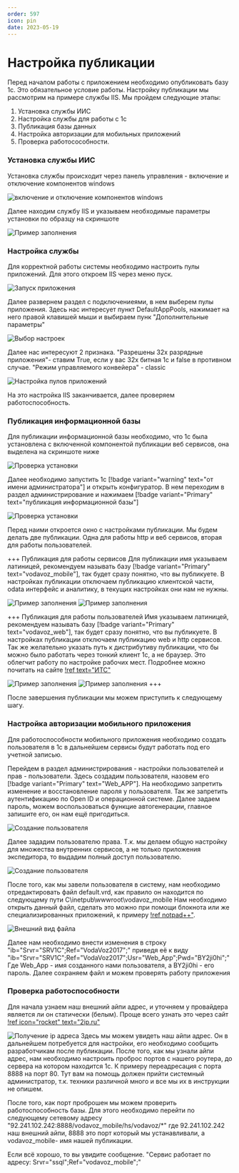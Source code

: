 ```yaml
---
order: 597
icon: pin
date: 2023-05-19 
---
```


# Настройка публикации 
Перед началом работы с приложением необходимо опубликовать базу 1с. Это обязательное условие работы. Настройку публикации мы рассмотрим на примере службы IIS. 
Мы пройдем следующие этапы:
1. Установка службы ИИС
2. Настройка службы для работы с 1с
3. Публикация базы данных
4. Настройка авторизации для мобильных приложений
5. Проверка работосособности. 
 
### Установка службы ИИС

Установка службы происходит через панель управления - включение и отключение компонентов windows

![включение и отключение компонентов windows](/images/Установка_ИИС_1.png)

Далее находим службу IIS и указываем необходимые параметры установки по образцу на скриншоте

![Пример заполнения](/images/Установка_ИИС_2.png)

### Настройка службы

Для корректной работы системы необходимо настроить пулы приложений. Для этого откроем IIS через меню пуск.

![Запуск приложения](/images/Настройка_ИИС_1.png)

Далее развернем раздел с подключениеями, в нем выберем пулы приложения. Здесь нас интересует пункт DefaultAppPools, нажимает на него правой клавишей мыши и выбираем пунк "Дополнительные параметры"

![Выбор настроек](/images/Настройка_ИИС_2.png)

Далее нас интересуют 2 признака. "Разрешены 32х разрядные приложения"- ставим True, если у вас 32х битная 1с и false в противном случае. "Режим управляемого конвейера" - classic

![Настройка пулов приложений](/images/Настройка_ИИС_3.png)

На это настройка IIS заканчивается, далее проверяем работоспособность.

### Публикация информационной базы

Для публикации информационной базы необходимо, что 1с была установлена с включенной компонентой публикации веб сервисов, она выделена на скриншоте ниже

![Проверка установки](/images/Публикация_1с_1.png)

Далее необходимо запустить 1с [!badge variant="warning" text="от имени администратора"] и открыть конфигуратор. В нем переходим в раздел администрирование и нажимаем [!badge variant="Primary" text="публикация информационной базы"] 

![Проверка установки](/images/Публикация_1с_2.png)

Перед наими откроется окно с настройками публикации. Мы будем делать две публикации. Одна для работы http и веб сервисов, вторая для работы пользователей.

+++ Публикация для работы сервисов
Для публикации имя указываем латиницей, рекомендуем называть базу [!badge variant="Primary" text="vodavoz_mobile"], так будет сразу понятно, что вы публикуете. 
В настройках публикации отключаем публикацию клиентской части, odata интерфейс и аналитику, в текущих настройках они нам не нужны. 

![Пример заполнения](/images/Публикация_1с_3.png) ![Пример заполнения](/images/Публикация_1с_4.png) 


+++ Публикация для работы пользователей
Имя указываем латиницей, рекомендуем называть базу [!badge variant="Primary" text="vodavoz_web"], так будет сразу понятно, что вы публикуете. 
В настройках публикации отключаем публикацию web и http сервисов. Так же желательно указать путь к дистрибутиву публикации, что бы можно было работать через тонкий клиент 1с, а не браузер. Это облегчит работу по настройке рабочих мест. Подробнее можно почитать на сайте [!ref  text="ИТС"](https://its.1c.ru/db/v8322doc#bookmark:adm:TI000001058)

![Пример заполнения](/images/Публикация_1с_5.png) ![Пример заполнения](/images/Публикация_1с_6.png) 
+++

После завершения публикации мы можем приступить к следующему шагу. 

### Настройка авторизации мобильного приложения

Для работоспособности мобильного приложения необходимо создать пользователя в 1с в дальнейшем сервисы будут работать под его учетной записью. 

Перейдем в раздел администрирования - настройки пользователей и прав - пользователи. Здесь создадим пользователя, назовем его [!badge variant="Primary" text="Web_APP"]. 
На необходимо запретить изменение и восстановление пароля у пользователя. Так же запретить аутентификацию по Open ID и операционной системе. Далее задаем пароль, можем воспользоваться функцие автогенерации, главное запишите его, он нам ещё пригодиться. 

![Создание пользователя](/images/Настройка_Авторизации_1.png)

Далее зададим пользователю права. Т.к. мы делаем общую настройку для множества внутренних сервисов, а не только приложения экспедитора, то выдадим полный доступ пользователю. 

![Создание пользователя](/images/Настройка_Авторизации_2.png)

После того, как мы завели пользователя в систему, нам необходимо отредактировать файл default.vrd, как правило он находится по следующему пути C\inetpub\wwwroot\vodavoz_mobile
Нам необходимо открыть данный файл, сделать это можно при помощи блокнота или же специализированных приложений, к примеру [!ref notpad++"](https://notepad-plus-plus.org/downloads/). 

![Внешний вид файла](/images/Настройка_Авторизации_3.png)

Далее нам необходимо внести изменения в строку "ib="Srvr=&quot;SRV1C&quot;;Ref=&quot;VodaVoz2017&quot;;" приведя её к виду "ib="Srvr=&quot;SRV1C&quot;;Ref=&quot;VodaVoz2017&quot;;Usr=&quot;Web_App&quot;;Pwd=&quot;BY2ji0hi&quot;;" Где Web_App - имя созданного нами пользователя, а BY2ji0hi - его пароль. Далее сохраняем файл и можем проверять работу приложения

### Проверка работоспособности

Для начала узнаем наш внешний айпи адрес, и уточняем у провайдера является ли он статически (белым). Проще всего узнать это через сайт [!ref icon="rocket" text="2ip.ru"](https://2ip.ru/)

![Получение ip адреса](/images/Проверка_работоспособности_1.png)
Здесь мы можем увидеть наш айпи адрес. Он в дальнейшем потребуется для настройки, его необходимо сообщить разработчикам после публикации. 
После того, как мы узнали айпи адрес, нам необходимо настроить проброс портов с нашего роутера, до сервера на котором находится 1с. К примеру переадресация с порта 8888 на порт 80. Тут вам на помощь должен прийти системный администратор, т.к. техники различной много и все мы их в инструкции не опишем. 

После того, как порт проброшен мы можем проверить работоспособность базы. Для этого необходимо перейти по следующему сетевому адресу
"92.241.102.242:8888/vodavoz_mobile/hs/vodavoz/*" где 92.241.102.242 наш внешний айпи, 8888 это порт который мы устанавливали, а vodavoz_mobile- имя нашей публикации. 

Если всё хорошо, то вы увидите сообщение. "Сервис работает по адресу: Srvr="ssql";Ref="vodavoz_mobile";"
